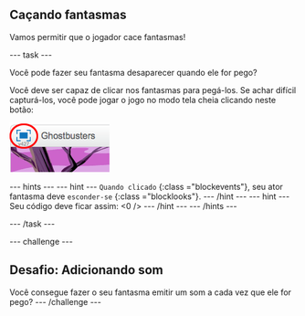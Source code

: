 ## Caçando fantasmas

Vamos permitir que o jogador cace fantasmas!

\--- task \---

Você pode fazer seu fantasma desaparecer quando ele for pego?

Você deve ser capaz de clicar nos fantasmas para pegá-los. Se achar difícil capturá-los, você pode jogar o jogo no modo tela cheia clicando neste botão:

![screenshot](images/ghost-fullscreen.png)

\--- hints \--- \--- hint \--- `Quando clicado` {:class ="blockevents"}, seu ator fantasma deve `esconder-se` {:class ="blocklooks"}. \--- /hint \--- \--- hint \--- Seu código deve ficar assim: <0 /> \--- /hint \--- \--- /hints \---

\--- /task \---

\--- challenge \---

## Desafio: Adicionando som

Você consegue fazer o seu fantasma emitir um som a cada vez que ele for pego? \--- /challenge \---